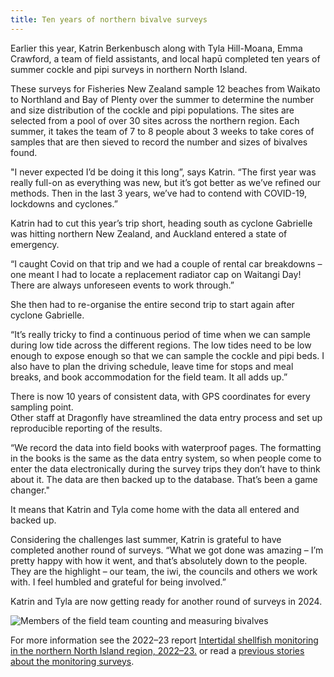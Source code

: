 ```yaml
---
title: Ten years of northern bivalve surveys
---
```


Earlier this year, Katrin Berkenbusch along with Tyla Hill-Moana, Emma Crawford, a team of field assistants, 
and local hapū  completed ten years of summer cockle and pipi surveys in northern North Island.

<!--more-->

These surveys for Fisheries New Zealand sample 12 beaches from Waikato 
to Northland and Bay of Plenty over the summer
to determine the number and size distribution of the cockle and pipi populations. 
The sites are selected from a pool of over 30 sites across the northern region. Each summer,
it takes the team of 7 to 8 people about 3 weeks to take cores of samples that are then sieved to
record the number and sizes of bivalves found. 

"I never expected I’d be doing it this long”, says Katrin. “The first year was
really full-on as everything was new, but it’s got better as we’ve refined our
methods. Then in the last 3 years, we’ve had to contend with COVID-19,
lockdowns and cyclones.” 

Katrin had to cut this year’s trip short,
heading south as cyclone Gabrielle was hitting northern New Zealand, and
Auckland entered a state of emergency.

“I caught Covid on that trip and we had a couple of rental car breakdowns – one
meant I had to locate a replacement radiator cap on Waitangi Day! There are
always unforeseen events to work through.” 

She then had to re-organise the
entire second trip to start again after cyclone Gabrielle. 

“It’s really
tricky to find a continuous period of time when we can sample during low tide
across the different regions. The low tides need to be low enough to expose
enough so that we can sample the cockle and pipi beds. I also have to plan the
driving schedule, leave time for stops and meal breaks, and book accommodation
for the field team. It all adds up.”


There is now 10 years of consistent data, with GPS coordinates for every sampling point.  
Other staff at Dragonfly have streamlined the data entry process and set up reproducible reporting of the results.

“We record the data into field books with waterproof pages. The formatting in the books is the same as the data entry system, so when people come to enter the data electronically during the survey trips they don’t have to think about it.  The data are then backed up
to the database. That’s been a game changer."

It means that Katrin and Tyla come home with the data all entered and backed up.


Considering the challenges last summer, Katrin is grateful to have completed another round of
surveys.  “What we got done was amazing – I’m pretty happy with how it went, and that’s absolutely down
 to the people. They are the highlight – our team, the iwi, the councils and others we work with. I feel humbled 
 and grateful for being involved.”
 
 Katrin and Tyla are now getting ready for another round of surveys in 2024.

![Members of the field team counting and measuring bivalves](/news/2023-11-16-tenyears-surveys/field-team.jpg)

For more information see the 2022–23 report [Intertidal shellfish monitoring in the northern North Island region, 2022–23.](/publications/berkenbusch_intertidal_2023.html) or read a [previous stories about the monitoring surveys](https://www.dragonfly.co.nz/news/2021-10-26-bivalve-update.html).
